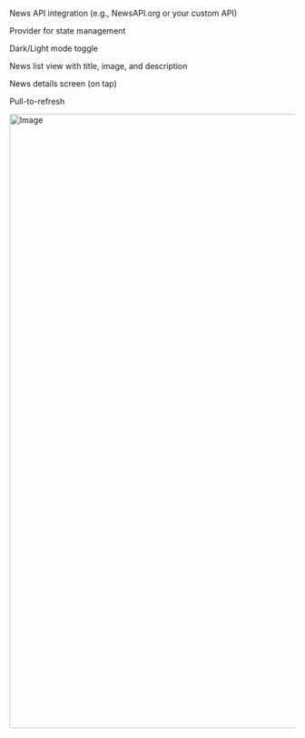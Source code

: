 News API integration (e.g., NewsAPI.org or your custom API)

Provider for state management

Dark/Light mode toggle

News list view with title, image, and description

News details screen (on tap)

Pull-to-refresh

<img width="1920" height="1080" alt="Image" src="https://github.com/user-attachments/assets/9f867492-074c-44d6-92c9-d9eeca559110" />
